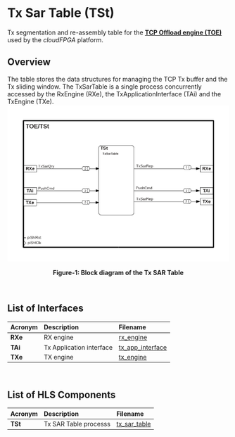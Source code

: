# Tx Sar Table (TSt)

Tx segmentation and re-assembly table for the **[TCP Offload engine (TOE)](https://github.com/cloudFPGA/cFDK/blob/main/DOC/NTS/./TOE.md)** used by the *cloudFPGA* platform. 

## Overview
The table stores the data structures for managing the TCP Tx buffer and the Tx sliding window.
The TxSarTable is a single process concurrently accessed by the RxEngine (RXe), the TxApplicationInterface (TAi) and the TxEngine (TXe).
![Block diagram of the TOE/TSt](https://github.com/cloudFPGA/cFDK/blob/main/DOC/NTS/./images/Fig-TOE-TSt-Structure.bmp?raw=true#center)
<p align="center"><b>Figure-1: Block diagram of the Tx SAR Table</b></p>
<br>

## List of Interfaces

| Acronym         | Description                                           | Filename
|:----------------|:------------------------------------------------------|:--------------
|  **RXe**        | RX engine                                             | [rx_engine](../../SRA/LIB/SHELL/LIB/hls/toe/src/rx_engine/src/rx_engine.cpp)
|  **TAi**        | Tx Application interface                              | [tx_app_interface](../../SRA/LIB/SHELL/LIB/hls/toe/src/tx_app_interface/tx_app_interface.cpp)
|  **TXe**        | TX engine                                             | [tx_engine](../../SRA/LIB/SHELL/LIB/hls/toe/src/tx_engine/src/tx_engine.cpp)


<br>

## List of HLS Components

| Acronym         | Description                                           | Filename
|:----------------|:------------------------------------------------------|:--------------
| **TSt**         | Tx SAR Table processs                                 | [tx_sar_table](../../SRA/LIB/SHELL/LIB/hls/toe/src/tx_sar_table/tx_sar_table.cpp)

<br>
